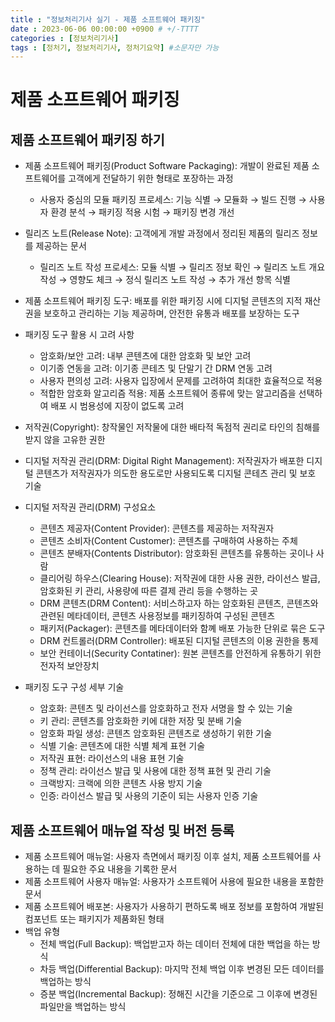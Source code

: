 ```yaml
---
title : "정보처리기사 실기 - 제품 소프트웨어 패키징"
date : 2023-06-06 00:00:00 +0900 # +/-TTTT
categories : [정보처리기사]
tags : [정처기, 정보처리기사, 정처기요약] #소문자만 가능
---
```


# **제품 소프트웨어 패키징**

## 제품 소프트웨어 패키징 하기

- 제품 소프트웨어 패키징(Product Software Packaging): 개발이 완료된 제품 소프트웨어를 고객에게 전달하기 위한 형태로 포장하는 과정
  + 사용자 중심의 모듈 패키징 프로세스: 기능 식별 → 모듈화 → 빌드 진행 → 사용자 환경 분석 → 패키징 적용 시험 → 패키징 변경 개선

- 릴리즈 노트(Release Note): 고객에게 개발 과정에서 정리된 제품의 릴리즈 정보를 제공하는 문서
	+ 릴리즈 노트 작성 프로세스: 모듈 식별 → 릴리즈 정보 확인 → 릴리즈 노트 개요 작성 → 영향도 체크 → 정식 릴리즈 노트 작성 → 추가 개선 항목 식별

- 제품 소프트웨어 패키징 도구: 배포를 위한 패키징 시에 디지털 콘텐츠의 지적 재산권을 보호하고 관리하는 기능 제공하며, 안전한 유통과 배포를 보장하는 도구

- 패키징 도구 활용 시 고려 사항
	+ 암호화/보안 고려: 내부 콘텐츠에 대한 암호화 및 보안 고려
	+ 이기종 연동을 고려: 이기종 콘테츠 및 단말기 간 DRM 연동 고려
	+ 사용자 편의성 고려: 사용자 입장에서 문제를 고려하여 최대한 효율적으로 적용
	+ 적합한 암호화 알고리즘 적용: 제품 소프트웨어 종류에 맞는 알고리즘을 선택하여 배포 시 범용성에 지장이 없도록 고려

- 저작권(Copyright): 창작물인 저작물에 대한 배타적 독점적 권리로 타인의 침해를 받지 않을 고유한 권한
- 디지털 저작권 관리(DRM: Digital Right Management): 저작권자가 배포한 디지털 콘텐츠가 저작권자가 의도한 용도로만 사용되도록 디지털 콘테츠 관리 및 보호 기술

- 디지털 저작권 관리(DRM) 구성요소
	+ 콘텐츠 제공자(Content Provider): 콘텐츠를 제공하는 저작권자
	+ 콘텐츠 소비자(Content Customer): 콘텐츠를 구매하여 사용하는 주체
	+ 콘텐츠 분배자(Contents Distributor): 암호화된 콘텐츠를 유통하는 곳이나 사람
	+ 클리어링 하우스(Clearing House): 저작권에 대한 사용 권한, 라이선스 발급, 암호화된 키 관리, 사용량에 따른 결제 관리 등을 수행하는 곳
	+ DRM 콘텐츠(DRM Content): 서비스하고자 하는 암호화된 콘텐츠, 콘텐츠와 관련된 메타데이터, 콘텐츠 사용정보를 패키징하여 구성된 콘텐츠
	+ 패키저(Packager): 콘텐츠를 메타데이터와 함꼐 배포 가능한 단위로 묶은 도구
	+ DRM 컨트롤러(DRM Controller): 배포된 디지털 콘텐츠의 이용 권한을 통제
	+ 보안 컨테이너(Security Contatiner): 원본 콘텐츠를 안전하게 유통하기 위한 전자적 보안장치

- 패키징 도구 구성 세부 기술
	+ 암호화: 콘텐츠 및 라이선스를 암호화하고 전자 서명을 할 수 있는 기술
	+ 키 관리: 콘텐츠를 암호화한 키에 대한 저장 및 분배 기술
	+ 암호화 파일 생성: 콘텐츠 암호화된 콘텐츠로 생성하기 위한 기술
	+ 식별 기술: 콘텐츠에 대한 식별 체계 표현 기술
	+ 저작권 표현: 라이선스의 내용 표현 기술
	+ 정책 관리: 라이선스 발급 및 사용에 대한 정책 표현 및 관리 기술
	+ 크랙방지: 크랙에 의한 콘텐츠 사용 방지 기술
	+ 인증: 라이선스 발급 및 사용의 기준이 되는 사용자 인증 기술


## 제품 소프트웨어 매뉴얼 작성 및 버전 등록

- 제품 소프트웨어 매뉴얼: 사용자 측면에서 패키징 이후 설치, 제품 소프트웨어를 사용하는 데 필요한 주요 내용을 기록한 문서
- 제품 소프트웨어 사용자 매뉴얼: 사용자가 소프트웨어 사용에 필요한 내용을 포함한 문서
- 제품 소프트웨어 배포본: 사용자가 사용하기 편하도록 배포 정보를 포함하여 개발된 컴포넌트 또는 패키지가 제품화된 형태
- 백업 유형
	+ 전체 백업(Full Backup): 백업받고자 하는 데이터 전체에 대한 백업을 하는 방식
	+ 차등 백업(Differential Backup): 마지막 전체 백업 이후 변경된 모든 데이터를 백업하는 방식
	+ 증분 백업(Incremental Backup): 정해진 시간을 기준으로 그 이후에 변경된 파일만을 백업하는 방식
